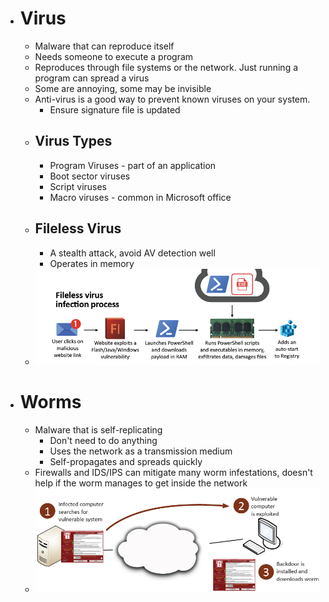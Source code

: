 - # Virus
	- Malware that can reproduce itself
	- Needs someone to execute a program
	- Reproduces through file systems or the network. Just running a program can spread a virus
	- Some are annoying, some may be invisible
	- Anti-virus is a good way to prevent known viruses on your system.
		- Ensure signature file is updated
	- ## Virus Types
		- Program Viruses - part of an application
		- Boot sector viruses
		- Script viruses
		- Macro viruses - common in Microsoft office
	- ## Fileless Virus
		- A stealth attack, avoid AV detection well
		- Operates in memory
	- ![](/assets/Pasted%20image%2020240209144104.png)

- # Worms
	- Malware that is self-replicating
		- Don't need to do anything
		- Uses the network as a transmission medium
		- Self-propagates and spreads quickly
	- Firewalls and IDS/IPS can mitigate many worm infestations, doesn't help if the worm manages to get inside the network
	- ![](/assets/Pasted%20image%2020240209152451.png)